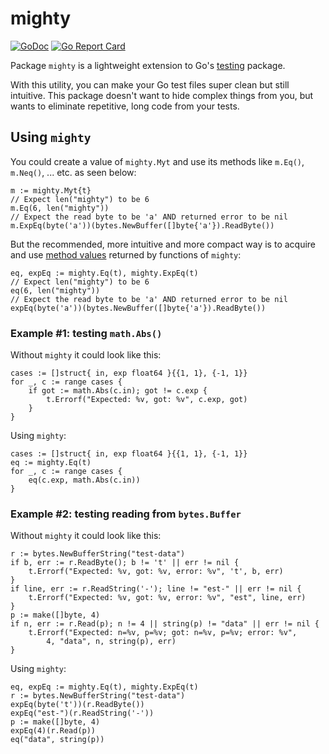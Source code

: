 # mighty

[![GoDoc](https://godoc.org/github.com/icza/mighty?status.svg)](https://godoc.org/github.com/icza/mighty) [![Go Report Card](https://goreportcard.com/badge/github.com/icza/mighty)](https://goreportcard.com/report/github.com/icza/mighty)

Package `mighty` is a lightweight extension to Go's [testing](https://golang.org/pkg/testing/) package.

With this utility, you can make your Go test files super clean but still intuitive.
This package doesn't want to hide complex things from you, but wants to eliminate repetitive,
long code from your tests.

## Using `mighty`

You could create a value of `mighty.Myt` and use its methods like `m.Eq()`, `m.Neq()`, ... etc. as seen below:

	m := mighty.Myt{t}
	// Expect len("mighty") to be 6
	m.Eq(6, len("mighty"))
	// Expect the read byte to be 'a' AND returned error to be nil
	m.ExpEq(byte('a'))(bytes.NewBuffer([]byte{'a'}).ReadByte())

But the recommended, more intuitive and more compact way is to acquire and use [method values](https://golang.org/ref/spec#Method_values)
returned by functions of `mighty`:

	eq, expEq := mighty.Eq(t), mighty.ExpEq(t)
	// Expect len("mighty") to be 6
	eq(6, len("mighty"))
	// Expect the read byte to be 'a' AND returned error to be nil
	expEq(byte('a'))(bytes.NewBuffer([]byte{'a'}).ReadByte())

### Example #1: testing `math.Abs()`

Without `mighty` it could look like this:

	cases := []struct{ in, exp float64 }{{1, 1}, {-1, 1}}
	for _, c := range cases {
		if got := math.Abs(c.in); got != c.exp {
			t.Errorf("Expected: %v, got: %v", c.exp, got)
		}
	}

Using `mighty`:

	cases := []struct{ in, exp float64 }{{1, 1}, {-1, 1}}
	eq := mighty.Eq(t)
	for _, c := range cases {
		eq(c.exp, math.Abs(c.in))
	}

### Example #2: testing reading from `bytes.Buffer`

Without `mighty` it could look like this:

	r := bytes.NewBufferString("test-data")
	if b, err := r.ReadByte(); b != 't' || err != nil {
		t.Errorf("Expected: %v, got: %v, error: %v", 't', b, err)
	}
	if line, err := r.ReadString('-'); line != "est-" || err != nil {
		t.Errorf("Expected: %v, got: %v, error: %v", "est", line, err)
	}
	p := make([]byte, 4)
	if n, err := r.Read(p); n != 4 || string(p) != "data" || err != nil {
		t.Errorf("Expected: n=%v, p=%v; got: n=%v, p=%v; error: %v",
			4, "data", n, string(p), err)
	}

Using `mighty`:

	eq, expEq := mighty.Eq(t), mighty.ExpEq(t)
	r := bytes.NewBufferString("test-data")
	expEq(byte('t'))(r.ReadByte())
	expEq("est-")(r.ReadString('-'))
	p := make([]byte, 4)
	expEq(4)(r.Read(p))
	eq("data", string(p))
